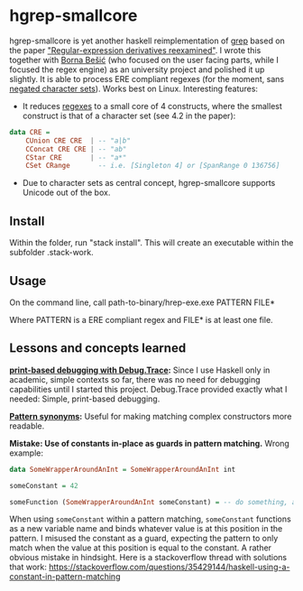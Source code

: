 # hgrep-smallcore

hgrep-smallcore is yet another haskell reimplementation of [grep](https://en.wikipedia.org/wiki/Grep) based on the paper ["Regular-expression derivatives reexamined"](https://www.ccs.neu.edu/home/turon/re-deriv.pdf). I wrote this together with [Borna Bešić](https://github.com/bornabesic) (who focused on the user facing parts, while I focused the regex engine) as an university project and polished it up slightly. It is able to process ERE compliant regexes (for the moment, sans [negated character sets](https://www.regular-expressions.info/charclass.html)). Works best on Linux. Interesting features:

* It reduces [regexes](https://www.regular-expressions.info/posix.html) to a small core of 4 constructs, where the smallest construct is that of a character set (see 4.2 in the paper):
``` Haskell
data CRE =
    CUnion CRE CRE  | -- "a|b"
    CConcat CRE CRE | -- "ab" 
    CStar CRE       | -- "a*"
    CSet CRange       -- i.e. [Singleton 4] or [SpanRange 0 136756]
```

* Due to character sets as central concept, hgrep-smallcore supports Unicode out of the box.

Install
---
Within the folder, run "stack install". This will create an executable within the subfolder .stack-work.

Usage
---
On the command line, call path-to-binary/hrep-exe.exe PATTERN FILE* 

Where PATTERN is a ERE compliant regex and FILE* is at least one file.

Lessons and concepts learned
----
**[print-based debugging with Debug.Trace](https://hackage.haskell.org/package/base-4.14.0.0/docs/Debug-Trace.html):** Since I use Haskell only in academic, simple contexts so far, there was no need for debugging capabilities until I started this project. Debug.Trace provided exactly what I needed: Simple, print-based debugging.

**[Pattern synonyms](https://gitlab.haskell.org/ghc/ghc/-/wikis/pattern-synonyms):** Useful for making matching complex constructors more readable.

**Mistake: Use of constants in-place as guards in pattern matching.** Wrong example:
``` Haskell
data SomeWrapperAroundAnInt = SomeWrapperAroundAnInt int

someConstant = 42

someFunction (SomeWrapperAroundAnInt someConstant) = -- do something, assuming that the input is (SomeWrapperAroundAnInt 42)
```
When using `someConstant` within a pattern matching, `someConstant` functions as a new variable name and binds whatever value is at this position in the pattern. I misused the constant as a guard, expecting the pattern to only match when the value at this position is equal to the constant. A rather obvious mistake in hindsight. Here is a stackoverflow thread with solutions that work: https://stackoverflow.com/questions/35429144/haskell-using-a-constant-in-pattern-matching

